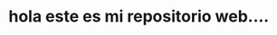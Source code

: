 <html>
  <head>
  </head>
  <body>
    <h1>hola este es mi repositorio web....</h1>
  </body>
</html>  
